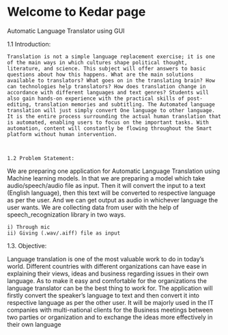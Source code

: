# Welcome to Kedar page
Automatic Language Translator using GUI

1.1 Introduction: 

 

 	Translation is not a simple language replacement exercise; it is one of the main ways in which cultures shape political thought, literature, and science. This subject will offer answers to basic questions about how this happens. What are the main solutions available to translators? What goes on in the translating brain? How can technologies help translators? How does translation change in accordance with different languages and text genres? Students will also gain hands-on experience with the practical skills of post-editing, translation memories and subtitling. The Automated language translation will just simply convert One language to other language. It is the entire process surrounding the actual human translation that is automated, enabling users to focus on the important tasks. With automation, content will constantly be flowing throughout the Smart platform without human intervention. 

 

	1.2 Problem Statement: 

We are preparing one application for Automatic Language Translation using Machine learning models. In that we are preparing a model which take audio/speech/audio file as input. Then it will convert the input to a text (English language), then this text will be converted to respective language as per the user. And we can get output as audio in whichever language the user wants. 
We are collecting data from user with the help of speech_recognization library in two ways. 

    i) Through mic 
    ii) Giving (.wav/.aiff) file as input 
1.3. Objective: 

Language translation is one of the most valuable work to do in today’s world. Different countries with different organizations can have ease in explaining their views, ideas and business regarding issues in their own language. As to make it easy and comfortable for the organizations the language translator can be the best thing to work for. The application will firstly convert the speaker’s language to text and then convert it into respective language as per the other user. It will be majorly used in the IT companies with multi-national clients for the Business meetings between two parties or organization and to exchange the ideas more effectively in their own language
